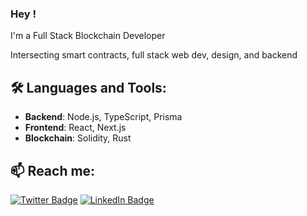 ### Hey !

I'm a Full Stack Blockchain Developer

Intersecting smart contracts, full stack web dev, design, and backend

## 🛠️ Languages and Tools:

- **Backend**: Node.js, TypeScript, Prisma
- **Frontend**: React, Next.js
- **Blockchain**: Solidity, Rust

## 📫 Reach me:

[![Twitter Badge](https://img.shields.io/badge/Twitter-@kartik0x1-1DA1F2?style=for-the-badge&logo=twitter)](https://dub.sh/kartik0x1)
[![LinkedIn Badge](https://img.shields.io/badge/LinkedIn-Kartik%20Doda-0077B5?style=for-the-badge&logo=linkedin)](https://www.linkedin.com/in/kartikd4152g/)


